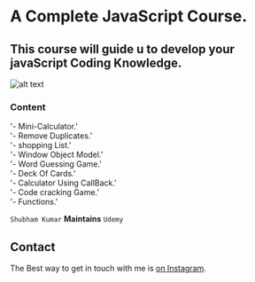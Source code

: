 # A Complete JavaScript Course.

## This course will guide u to develop your javaScript Coding Knowledge.

![alt text](https://www.occurinfotech.com/img/tags/js.jpg)

### Content

'- Mini-Calculator.'<br />
'- Remove Duplicates.'<br />
'- shopping List.'<br />
'- Window Object Model.'<br />
'- Word Guessing Game.'<br/>
'- Deck Of Cards.'<br/>
'- Calculator Using CallBack.'<br/>
'- Code cracking Game.'<br/>
'- Functions.'

`Shubham Kumar` <b>Maintains</b> `Udemy`

## Contact

The Best way to get in touch with me is [on Instagram](https://www.instagram.com/subham.kumar032/).
